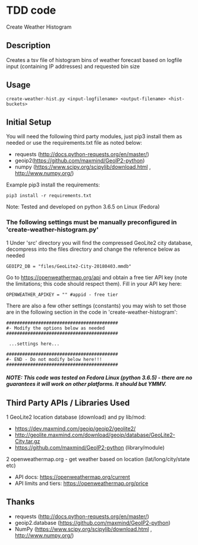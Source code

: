 # TDD code
Create Weather Histogram

## Description
Creates a tsv file of histogram bins of weather forecast based on logfile input (containing IP addresses) and requested bin size

## Usage
```
create-weather-hist.py <input-logfilename> <output-filename> <hist-buckets>
```

## Initial Setup
You will need the following third party modules, just pip3 install them as needed or use the requirements.txt file as noted below:
- requests (http://docs.python-requests.org/en/master/)
- geoip2(https://github.com/maxmind/GeoIP2-python)
- numpy (https://www.scipy.org/scipylib/download.html , http://www.numpy.org/)

Example pip3 install the requirements:
```
pip3 install -r requirements.txt

```

Note: Tested and developed on python 3.6.5 on Linux (Fedora)

### The following settings must be manually preconfigured in 'create-weather-histogram.py'

1 Under 'src' directory you will find the compressed GeoLite2 city database, decompress into the files directory and change the reference below as needed
```
GEOIP2_DB = "files/GeoLite2-City-20180403.mmdb"
```

Go to https://openweathermap.org/api and obtain a free tier API key (note the limitations; this code should respect them).  Fill in your API key here:
```
OPENWEATHER_APIKEY = "" #appid - free tier
```

There are also a few other settings (constants) you may wish to set those are in the following section in the code in 'create-weather-histogram':
```
##########################################
#- Modify the options below as needed
##########################################

 ...settings here...

##########################################
#- END - Do not modify below here!!!
##########################################
```

##### NOTE: This code was tested on Fedora Linux (python 3.6.5) - there are no guarantees it will work on other platforms.  It should but YMMV.

## Third Party APIs / Libraries Used

1 GeoLite2 location database (download) and py lib/mod: 
- https://dev.maxmind.com/geoip/geoip2/geolite2/
- http://geolite.maxmind.com/download/geoip/database/GeoLite2-City.tar.gz
- https://github.com/maxmind/GeoIP2-python (library/module)

2 openweathermap.org - get weather based on location (lat/long/city/state etc)
- API docs: https://openweathermap.org/current
- API limits and tiers: https://openweathermap.org/price

## Thanks

- requests (http://docs.python-requests.org/en/master/)
- geoip2.database (https://github.com/maxmind/GeoIP2-python)
- NumPy (https://www.scipy.org/scipylib/download.html , http://www.numpy.org/)
